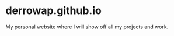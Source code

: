 # derrowap.github.io
<div>
	<p>My personal website where I will show off all my projects and work.</p>
</div>